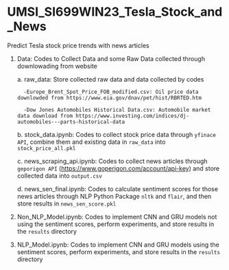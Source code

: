 # UMSI_SI699WIN23_Tesla_Stock_and_News
Predict Tesla stock price trends with news articles

1. Data: Codes to Collect Data and some Raw Data collected through downlowading from website
      
     a. raw_data: Store collected raw data and data collected by codes
     
         -Europe_Brent_Spot_Price_FOB_modified.csv: Oil price data downlowded from https://www.eia.gov/dnav/pet/hist/RBRTED.htm
         
         -Dow Jones Automobiles Historical Data.csv: Automobile market data download from https://www.investing.com/indices/dj-automobiles---parts-historical-data
         
     b. stock_data.ipynb: Codes to collect stock price data through `yfinace API`, combine them and existing data in `raw_data` into `stock_price_all.pkl`
     
     c. news_scraping_api.ipynb: Codes to collect news articles through `geporigon API` (https://www.goperigon.com/account/api-key) and store collected data into `output.csv`
     
     d. news_sen_final.ipynb: Codes to calculate sentiment scores for those news articles through NLP Python Package `nltk` and `flair`, and then store results in `news_sen_score.pkl` 
     
2. Non_NLP_Model.ipynb: Codes to implement CNN and GRU models not using the sentiment scores, perform experiments, and store results in the `results` directory

3. NLP_Model.ipynb: Codes to implement CNN and GRU models using the sentiment scores, perform experiments, and store results in the `results` directory
